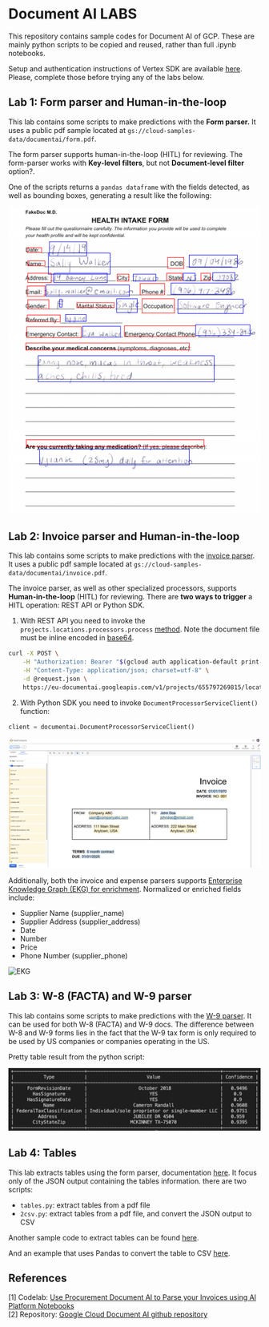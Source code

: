 # Document AI LABS

This repository contains sample codes for Document AI of GCP. These are mainly python scripts to be copied and reused, rather than full .ipynb notebooks.

Setup and authentication instructions of Vertex SDK are available [here](https://cloud.google.com/vertex-ai/docs/start/client-libraries). Please, complete those before trying any of the labs below.


## Lab 1: Form parser and Human-in-the-loop

This lab contains some scripts to make predictions with the **Form parser.** It uses a public pdf sample located at `gs://cloud-samples-data/documentai/form.pdf`. 

The form parser supports human-in-the-loop (HITL) for reviewing. The form-parser works with  **Key-level filters**, but not **Document-level filter** option?.

One of the scripts returns a `pandas dataframe` with the fields detected, as well as bounding boxes, generating a result like the following:

![Bounding boxes result](1-form-parser-and-hitl/result-with-bounding-boxes.png)


## Lab 2: Invoice parser and Human-in-the-loop

This lab contains some scripts to make predictions with the [invoice parser](https://cloud.google.com/document-ai/docs/processors-list#processor_invoice-processor). It uses a public pdf sample located at `gs://cloud-samples-data/documentai/invoice.pdf`.

The invoice parser, as well as other specialized processors, supports **Human-in-the-loop** (HITL) for reviewing. There are **two ways to trigger** a HITL operation: REST API or Python SDK. 

1. With REST API you need to invoke the `projects.locations.processors.process` [method](https://cloud.google.com/document-ai/docs/reference/rest/v1/projects.locations.processors/process). Note the document file must be inline encoded in [base64](https://en.wikipedia.org/wiki/Base64).

```bash
curl -X POST \
    -H "Authorization: Bearer "$(gcloud auth application-default print-access-token) \
    -H "Content-Type: application/json; charset=utf-8" \
    -d @request.json \
    https://eu-documentai.googleapis.com/v1/projects/655797269815/locations/us/processors/bad52526b46aa2b6:process
```

2. With Python SDK you need to invoke `DocumentProcessorServiceClient()` function:
```python
client = documentai.DocumentProcessorServiceClient()
```
![HITL labeler console](2-invoice-parser-and-hitl/hitl-labeler-console.png)


Additionally, both the invoice and expense parsers supports [Enterprise Knowledge Graph (EKG) for enrichment](https://cloud.google.com/document-ai/docs/ekg-enrichment). Normalized or enriched fields include:
* Supplier Name (supplier_name)
* Supplier Address (supplier_address)
* Date
* Number
* Price
* Phone Number (supplier_phone)

![EKG](https://cloud.google.com/document-ai/docs/images/normalized-field-ekg-dai.png)

## Lab 3: W-8 (FACTA) and W-9 parser

This lab contains some scripts to make predictions with the [W-9 parser](https://cloud.google.com/document-ai/docs/processors-list?hl=vi#processor_w9-parser). It can be used for both W-8 (FACTA) and W-9 docs. The difference between W-8 and W-9 forms lies in the fact that the W-9 tax form is only required to be used by US companies or companies operating in the US.

Pretty table result from the python script:

![W9 specialized parser result](3-w8-w9-parser/w9-parser-prediction.png)


## Lab 4: Tables

This lab extracts tables using the form parser, documentation [here](https://cloud.google.com/document-ai/docs/handle-response#forms_and_tables). It focus only of the JSON output containing the tables information. there are two scripts:
* `tables.py`: extract tables from a pdf file
* `2csv.py`: extract tables from a pdf file, and convert the JSON output to CSV

Another sample code to extract tables can be found [here](https://github.com/holtskinner/python-documentai/blob/main/samples/snippets/process_document_form_sample.py).

And an example that uses Pandas to convert the table to CSV [here](https://github.com/GoogleCloudPlatform/document-ai-samples/tree/main/extract-tables).

## References

[1] Codelab: [Use Procurement Document AI to Parse your Invoices using AI Platform Notebooks](https://codelabs.developers.google.com/codelabs/pdai-invoices-notebook)  
[2] Repository: [Google Cloud Document AI github repository](https://github.com/GoogleCloudPlatform/documentai-notebooks) 


